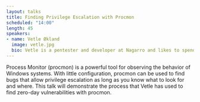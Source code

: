 ```yaml
---
layout: talks
title: Finding Privilege Escalation with Procmon
scheduled: "14:00"
length: 45
speakers:
- name: Vetle Økland
  image: vetle.jpg
  bio: Vetle is a pentester and developer at Nagarro and likes to spend time doing vulnerability research and exploit development. He is new to the professional field, with a background as an independent developer of web and mobile applications.
---
```


Process Monitor (procmon) is a powerful tool for observing the behavior of Windows systems. With little configuration, procmon can be used to find bugs that allow privilege escalation as long as you know what to look for and where. This talk will demonstrate the process that Vetle has used to find zero-day vulnerabilities with procmon. 
